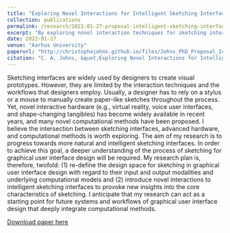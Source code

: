 ```yaml
---
title: "Exploring Novel Interactions for Intelligent Sketching Interfaces: Towards a Computational Model of Sketching for Graphical User Interface Design"
collection: publications
permalink: /research/2022-01-27-proposal-intelligent-sketching-interfaces
excerpt: "By exploring novel interaction techniques for sketching interfaces incorporating computational design features, this proposal aims to contribute towards a deeper understanding of sketching in graphical user interface design and more natural and intelligent sketching interfaces."
date: 2022-01-27
venue: "Aarhus University"
paperurl: "http://christophajohns.github.io/files/Johns_PhD_Proposal_Intelligent_Sketching_Interfaces_2022.pdf"
citation: "C. A. Johns, &quot;Exploring Novel Interactions for Intelligent Sketching Interfaces: Towards a Computational Model of Sketching for Graphical User Interface Design.&quot; <i>Aarhus University</i>, 2022."
---
```


Sketching interfaces are widely used by designers to create visual prototypes. However, they are limited by the interaction techniques and the workflows that designers employ. Usually, a designer has to rely on a stylus or a mouse to manually create paper-like sketches throughout the process. Yet, novel interactive hardware (e.g., virtual reality, voice user interfaces, and shape-changing tangibles) has become widely available in recent years, and many novel computational methods have been proposed. I believe the intersection between sketching interfaces, advanced hardware, and computational methods is worth exploring. The aim of my research is to progress towards more natural and intelligent sketching interfaces. In order to achieve this goal, a deeper understanding of the process of sketching for graphical user interface design will be required. My research plan is, therefore, twofold: (1) re-define the design space for sketching in graphical user interface design with regard to their input and output modalities and underlying computational models and (2) introduce novel interactions to intelligent sketching interfaces to provoke new insights into the core characteristics of sketching. I anticipate that my research can act as a starting point for future systems and workflows of graphical user interface design that deeply integrate computational methods.

[Download paper here](http://christophajohns.github.io/files/Johns_PhD_Proposal_Intelligent_Sketching_Interfaces_2022.pdf)
